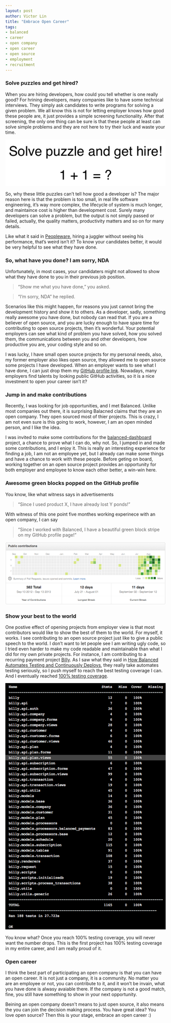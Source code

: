 ```yaml
---
layout: post
author: Victor Lin
title: "Embrace Open Career"
tags:
- balanced
- career
- open company
- open career
- open source
- employment
- recruitment
---
```


### Solve puzzles and get hired?

When you are hiring developers, how could you tell whether is one really good? For hrining developers, many companies like to have some technical interviews. They simply ask candidates to write programs for solving a given problem. We all know this is not for letting employer knows how good these people are, it just provides a simple screening functionality. After that screening, the only one thing can be sure is that these people at least can solve simple problems and they are not here to try their luck and waste your time.

<div style="text-align: center;">
	<img src="/img/2013-09-25-embrace-open-career/solve_puzzle.png" />
</div>

So, why these little puzzles can’t tell how good a developer is? The major reason here is that the problem is too small,  in real life software engineering, it’s way more complex, the lifecycle of system is much longer, and maintaince cost is higher than development cost. Surely many developers can solve a problem, but the output is not simply passed or failed, actually, the quality matters, productivity matters and so on for many details.

Like what it said in [Peopleware](http://javatroopers.com/Peopleware.html#Chapter_15), hiring a juggler without seeing his performance, that’s weird isn’t it? To know your candidates better, it would be very helpful to see what they have done.

### So, what have you done? I am sorry, NDA

Unfortunately, in most cases, your candidaters might not allowed to show what they have done to you in their previous job position. 

> “Show me what you have done,” you asked.

> “I’m sorry, NDA” he replied.

Scenarios like this might happen, for reasons you just cannot bring the development history and show it to others. As a developer, sadly, something really awesome you have done, but nobody can read that. If you are a believer of open source, and you are lucky enough to have spare time for contributing to open source projects, then it’s wonderful. Your potential employers can see what kind of problem you have solved, how you solved them, the communications between you and other developers, how productive you are, your coding style and so on. 

I was lucky, I have small open source projects for my personal needs, also, my former employer also likes open source, they allowed me to open source some projects I have developed. When an employer wants to see what I have done, I can just drop them my [GitHub profile link](https://github.com/victorlin). Nowadays, many employers find talents by looking public GitHub activities, so it is a nice investment to open your career isn’t it?

### Jump in and make contributions

Recently, I was looking for job opportunities, and I met Balanced. Unlike most companies out there, it is surprising Balacned claims that they are an open company. They open sourced most of thier projects. This is crazy, I am not even sure is this going to work, however, I am an open minded person, and I like the idea. 

I was invited to make some contributions for the [balanced-dashboard](https://github.com/balanced/balanced-dashboard) project, a chance to prove what I can do, why not. So, I jumped in and made some contributions, and I enjoy it. This is really an interesting experience for finding a job, I am not an employee yet, but I already can make some things and have a chance to work with these people. Before geting on board, working together on an open source project provides an opportunity for both employer and employee to know each other better, a win-win here.

### Awesome green blocks popped on the GitHub profile

You know, like what witness says in advertisements

> “Since I used product X, I have already lost Y ponds!”

With witness of this one point five monthes working experinece with an open company, I can say

> “Since I worked with Balanced, I have a beautiful green block stripe on my GitHub profile page!”

<div style="text-align: center;">
	<img src="/img/2013-09-25-embrace-open-career/github_profile.png" />
</div>


### Show your best to the world

One postive effect of opening projects from employer view is that most contributors would like to show the best of them to the world. For myself, it works. I see contributing to an open source project just like to give a public speech to the world. I don’t want to let people see I am writing ugly code, so I tried even harder to make my code readable and maintainable than what I did for my own private projects. For instance, I am contributing to a recurring payment project [Billy](https://github.com/balanced/billy). As I saw what they said in [How Balanced Automates Testing and Continuously Deploys](/balanced-payments-operations-automated-testing-continuous-deployment-jenkins/), they really take automates testing seriously, so I push myself to reach the best testing coverage I can. And I eventually reached [100% testing coverage](https://travis-ci.org/victorlin/billy/jobs/11677008). 

<div style="text-align: center;">
	<img src="/img/2013-09-25-embrace-open-career/testing.png" />
</div>

You know what? Once you reach 100% testing coverage, you will never want the number drops. This is the first project has 100% testing coverage in my entire career, and I am really proud of it.

### Open career

I think the best part of participating an open company is that you can have an open career. It is not just a company, it is a community. No matter you are an employee or not, you can contribute to it, and it won’t be invain, what you have done is alwasy avaiable there. If the company is not a good match, fine, you still have something to show in your next opportunity.

Beining an open company doesn't means to just open source, it also means the you can join the decision making process. You have great idea? You love open source? Then this is your stage, embrace an open career :)
